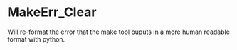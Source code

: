 # MakeErr_Clear
Will re-format the error that the make tool ouputs in a more human readable format with python.
